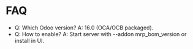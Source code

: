 # FAQ

- Q: Which Odoo version? A: 16.0 (OCA/OCB packaged).
- Q: How to enable? A: Start server with --addon mrp_bom_version or install in UI.
